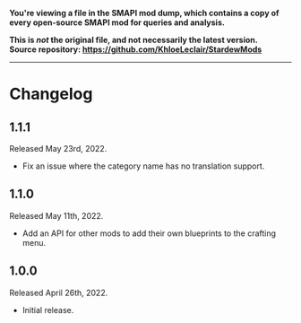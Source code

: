 **You're viewing a file in the SMAPI mod dump, which contains a copy of every open-source SMAPI mod
for queries and analysis.**

**This is _not_ the original file, and not necessarily the latest version.**  
**Source repository: https://github.com/KhloeLeclair/StardewMods**

----

# Changelog

## 1.1.1
Released May 23rd, 2022.

* Fix an issue where the category name has no translation support.


## 1.1.0
Released May 11th, 2022.

* Add an API for other mods to add their own blueprints to the crafting menu.


## 1.0.0
Released April 26th, 2022.

* Initial release.
